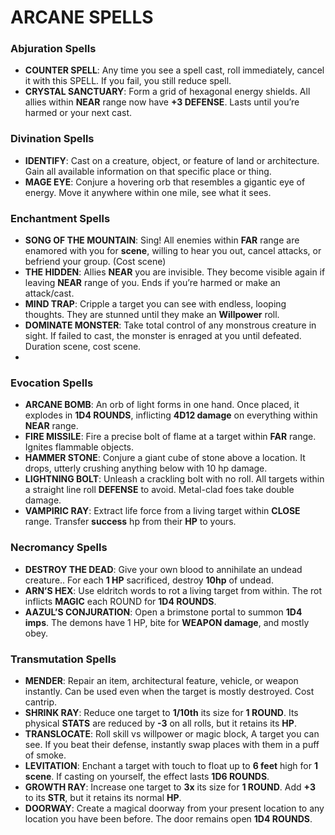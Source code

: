 # ARCANE SPELLS

### Abjuration Spells
- **COUNTER SPELL**: Any time you see a spell cast, roll immediately, cancel it with this SPELL. If you fail, you still reduce spell.
- **CRYSTAL SANCTUARY**: Form a grid of hexagonal energy shields. All allies within **NEAR** range now have **+3 DEFENSE**. Lasts until you’re harmed or your next cast.

### Divination Spells
- **IDENTIFY**: Cast on a creature, object, or feature of land or architecture. Gain all available information on that specific place or thing.
- **MAGE EYE**: Conjure a hovering orb that resembles a gigantic eye of energy. Move it anywhere within one mile, see what it sees.

### Enchantment Spells
- **SONG OF THE MOUNTAIN**: Sing! All enemies within **FAR** range are enamored with you for **scene**, willing to hear you out, cancel attacks, or befriend your group. (Cost scene)
- **THE HIDDEN**: Allies **NEAR** you are invisible. They become visible again if leaving **NEAR** range of you. Ends if you’re harmed or make an attack/cast.
- **MIND TRAP**: Cripple a target you can see with endless, looping thoughts. They are stunned until they make an **Willpower** roll.
- **DOMINATE MONSTER**: Take total control of any monstrous creature in sight. If failed to cast, the monster is enraged at you until defeated. Duration scene, cost scene.
- 
### Evocation Spells
- **ARCANE BOMB**: An orb of light forms in one hand. Once placed, it explodes in **1D4 ROUNDS**, inflicting **4D12 damage** on everything within **NEAR** range.
- **FIRE MISSILE**: Fire a precise bolt of flame at a target within **FAR** range. Ignites flammable objects.
- **HAMMER STONE**: Conjure a giant cube of stone above a location. It drops, utterly crushing anything below with 10 hp damage.
- **LIGHTNING BOLT**: Unleash a crackling bolt with no roll. All targets within a straight line roll **DEFENSE** to avoid. Metal-clad foes take double damage.
- **VAMPIRIC RAY**: Extract life force from a living target within **CLOSE** range. Transfer **success** hp from their **HP** to yours.

### Necromancy Spells
- **DESTROY THE DEAD**: Give your own blood to annihilate an undead creature.. For each **1 HP** sacrificed, destroy **10hp** of undead.
- **ARN’S HEX**: Use eldritch words to rot a living target from within. The rot inflicts **MAGIC** each ROUND for **1D4 ROUNDS**.
- **AAZUL’S CONJURATION**: Open a brimstone portal to summon **1D4 imps**. The demons have 1 HP, bite for **WEAPON damage**, and mostly obey.

### Transmutation Spells
- **MENDER**: Repair an item, architectural feature, vehicle, or weapon instantly. Can be used even when the target is mostly destroyed. Cost cantrip.
- **SHRINK RAY**: Reduce one target to **1/10th** its size for **1 ROUND**. Its physical **STATS** are reduced by **-3** on all rolls, but it retains its **HP**.
- **TRANSLOCATE**: Roll skill vs willpower or magic block, A target you can see. If you beat their defense, instantly swap places with them in a puff of smoke.
- **LEVITATION**: Enchant a target with touch to float up to **6 feet** high for **1 scene**. If casting on yourself, the effect lasts **1D6 ROUNDS**.
- **GROWTH RAY**: Increase one target to **3x** its size for **1 ROUND**. Add **+3** to its **STR**, but it retains its normal **HP**.
- **DOORWAY**: Create a magical doorway from your present location to any location you have been before. The door remains open **1D4 ROUNDS**.

